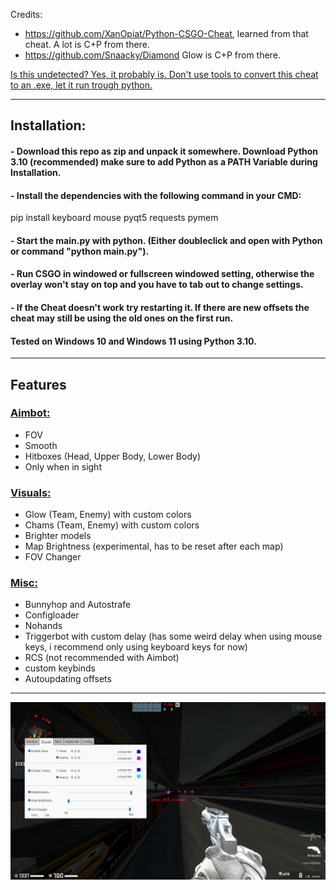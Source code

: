 Credits: 
- https://github.com/XanOpiat/Python-CSGO-Cheat, learned from that cheat. A lot is C+P from there.
- https://github.com/Snaacky/Diamond Glow is C+P from there.

<ins> Is this undetected? Yes, it probably is. Don't use tools to convert this cheat to an .exe, let it run trough python. </ins>

****
## Installation:
#### - Download this repo as zip and unpack it somewhere. Download Python 3.10 (recommended) make sure to add Python as a PATH Variable during Installation.  
#### - Install the dependencies with the following command in your CMD: 
pip install keyboard mouse pyqt5 requests pymem 
#### - Start the main.py with python. (Either doubleclick and open with Python or command "python main.py").
#### - Run CSGO in windowed or fullscreen windowed setting, otherwise the overlay won't stay on top and you have to tab out to change settings.
#### - If the Cheat doesn't work try restarting it. If there are new offsets the cheat may still be using the old ones on the first run.
#### Tested on Windows 10 and Windows 11 using Python 3.10.

****
## Features
### <ins> Aimbot: </ins>
- FOV
- Smooth
- Hitboxes (Head, Upper Body, Lower Body)
- Only when in sight

### <ins> Visuals: </ins>
- Glow (Team, Enemy) with custom colors
- Chams (Team, Enemy) with custom colors
- Brighter models
- Map Brightness (experimental, has to be reset after each map)
- FOV Changer

### <ins> Misc: </ins>
- Bunnyhop and Autostrafe
- Configloader
- Nohands
- Triggerbot with custom delay (has some weird delay when using mouse keys, i recommend only using keyboard keys for now)
- RCS (not recommended with Aimbot)
- custom keybinds
- Autoupdating offsets
****

![alt text](https://raw.githubusercontent.com/kurtn3x/CSGOExternal/main/settings/showcase_screenshots/Showcase.png)
